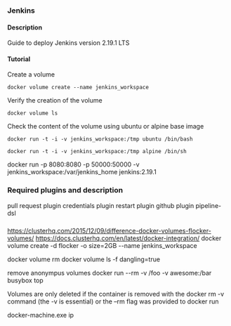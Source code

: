 ### Jenkins

#### Description
Guide to deploy Jenkins version 2.19.1 LTS

#### Tutorial

Create a volume
```
docker volume create --name jenkins_workspace
```

Verify the creation of the volume
```
docker volume ls
```

Check the content of the volume using ubuntu or alpine base image
```
docker run -t -i -v jenkins_workspace:/tmp ubuntu /bin/bash
```
```
docker run -t -i -v jenkins_workspace:/tmp alpine /bin/sh
```

docker run -p 8080:8080 -p 50000:50000 -v jenkins_workspace:/var/jenkins_home jenkins:2.19.1

### Required plugins and description

pull request plugin
credentials plugin
restart plugin
github plugin
pipeline-dsl

###


https://clusterhq.com/2015/12/09/difference-docker-volumes-flocker-volumes/
https://docs.clusterhq.com/en/latest/docker-integration/
docker volume create -d flocker -o size=2GB --name jenkins_workspace


 docker volume rm
  docker volume ls -f dangling=true

remove anonympus volumes
  docker run --rm -v /foo -v awesome:/bar busybox top

  Volumes are only deleted if the container is removed with the docker rm -v command (the -v is essential) or the –rm flag was provided to docker run


docker-machine.exe ip
